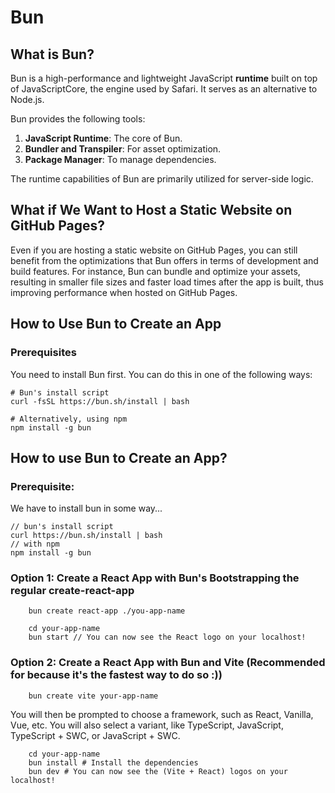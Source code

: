 # Bun

## What is Bun?

Bun is a high-performance and lightweight JavaScript **runtime** built on top of JavaScriptCore, the engine used by Safari. It serves as an alternative to Node.js.

Bun provides the following tools:
1. **JavaScript Runtime**: The core of Bun.
2. **Bundler and Transpiler**: For asset optimization.
3. **Package Manager**: To manage dependencies.

The runtime capabilities of Bun are primarily utilized for server-side logic.

## What if We Want to Host a Static Website on GitHub Pages?

Even if you are hosting a static website on GitHub Pages, you can still benefit from the optimizations that Bun offers in terms of development and build features. For instance, Bun can bundle and optimize your assets, resulting in smaller file sizes and faster load times after the app is built, thus improving performance when hosted on GitHub Pages.

## How to Use Bun to Create an App

### Prerequisites

You need to install Bun first. You can do this in one of the following ways:

```shell
# Bun's install script
curl -fsSL https://bun.sh/install | bash
```

```shell
# Alternatively, using npm
npm install -g bun
```

## How to use Bun to Create an App?

### Prerequisite:

We have to install bun in some way... 

```
// bun's install script 
curl https://bun.sh/install | bash
// with npm
npm install -g bun
```

### Option 1: Create a React App with Bun's Bootstrapping the regular create-react-app

```shell
    bun create react-app ./you-app-name
```

```shell
    cd your-app-name
    bun start // You can now see the React logo on your localhost!
```

### Option 2: Create a React App with Bun and Vite (Recommended for because it's the fastest way to do so :))

```shell
    bun create vite your-app-name
```

You will then be prompted to choose a framework, such as React, Vanilla, Vue, etc. You will also select a variant, like TypeScript, JavaScript, TypeScript + SWC, or JavaScript + SWC.

```shell
    cd your-app-name
    bun install # Install the dependencies
    bun dev # You can now see the (Vite + React) logos on your localhost!
```